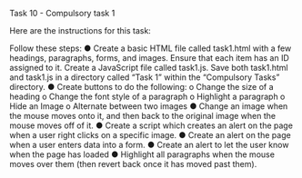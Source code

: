 Task 10 - Compulsory task 1

Here are the instructions for this task:

Follow these steps:
● Create a basic HTML file called task1.html with a few headings, paragraphs,
forms, and images. Ensure that each item has an ID assigned to it. Create a
JavaScript file called task1.js. Save both task1.html and task1.js in a
directory called “Task 1” within the “Compulsory Tasks” directory.
● Create buttons to do the following:
o Change the size of a heading
o Change the font style of a paragraph
o Highlight a paragraph
o Hide an Image
o Alternate between two images
● Change an image when the mouse moves onto it, and then back to the
original image when the mouse moves off of it.
● Create a script which creates an alert on the page when a user right clicks
on a specific image.
● Create an alert on the page when a user enters data into a form.
● Create an alert to let the user know when the page has loaded
● Highlight all paragraphs when the mouse moves over them (then revert
back once it has moved past them).